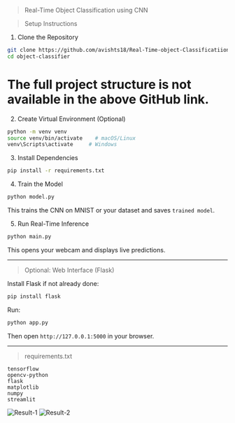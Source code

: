 > Real-Time Object Classification using CNN

> Setup Instructions

 1. Clone the Repository

```bash
git clone https://github.com/avishts18/Real-Time-object-Classificatiion-using-CNN.git
cd object-classifier
```
# The full project structure is not available in the above GitHub link.

 2. Create Virtual Environment (Optional)

```bash
python -m venv venv
source venv/bin/activate    # macOS/Linux
venv\Scripts\activate     # Windows
```

 3. Install Dependencies

```bash
pip install -r requirements.txt
```

4. Train the Model

```bash
python model.py
```

This trains the CNN on MNIST or your dataset and saves `trained model`.

5. Run Real-Time Inference

```bash
python main.py
```

This opens your webcam and displays live predictions.

---

> Optional: Web Interface (Flask)

Install Flask if not already done:

```bash
pip install flask
```

Run:

```bash
python app.py
```

Then open `http://127.0.0.1:5000` in your browser.

---



> requirements.txt 

```
tensorflow
opencv-python
flask
matplotlib
numpy
streamlit
```

![Result-1](https://github.com/user-attachments/assets/e9d7141d-fb2b-44cf-a21d-49091c259a84)
![Result-2](https://github.com/user-attachments/assets/0b94be34-bc7d-4b7f-85f2-a8d0c83fb869)
